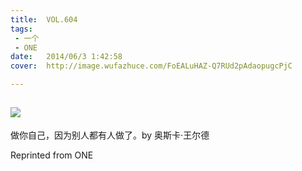 ```yaml
---
title:	VOL.604
tags:
 - 一个
 - ONE
date:	2014/06/3 1:42:58
cover:	http://image.wufazhuce.com/FoEALuHAZ-Q7RUd2pAdaopugcPjC

---
```

![](http://image.wufazhuce.com/FoEALuHAZ-Q7RUd2pAdaopugcPjC)
---

做你自己，因为别人都有人做了。by 奥斯卡·王尔德
 
Reprinted from ONE
